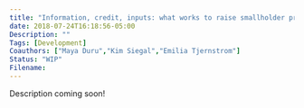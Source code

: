 ```yaml
---
title: "Information, credit, inputs: what works to raise smallholder productivity and do effects persist?"
date: 2018-07-24T16:18:56-05:00
Description: ""
Tags: [Development]
Coauthors: ["Maya Duru","Kim Siegal","Emilia Tjernstrom"]
Status: "WIP"
Filename: 
---
```


Description coming soon!
